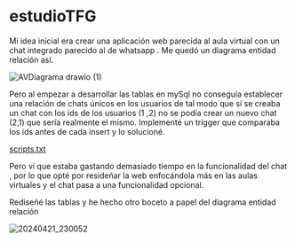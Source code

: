 # estudioTFG

Mi idea inicial era crear una aplicación web parecida al aula virtual con un chat integrado
parecido al de whatsapp . Me quedó un diagrama entidad relación así.

![AVDiagrama drawio (1)](https://github.com/Rivaillet/estudioTFG/assets/104085995/0becba95-18d7-4a98-bf98-28c17b5dd863)

Pero al empezar a desarrollar las tablas en mySql no conseguía establecer una relación de chats únicos en los usuarios
de tal modo que si se creaba un chat con los ids de los usuarios (1 ,2) no se podía crear un nuevo chat (2,1) que sería
realmente el mismo. Implementé un trigger que comparaba los ids antes de cada insert y lo solucioné.

[scripts.txt](https://github.com/Rivaillet/estudioTFG/files/15092523/scripts.txt)

Pero vi que estaba gastando demasiado tiempo en la funcionalidad del chat , por lo que opté por resideñar la web
enfocándola más en las aulas virtuales y el chat pasa a una funcionalidad opcional.

Rediseñé las tablas y he hecho otro boceto a papel del diagrama entidad relación

![20240421_230052](https://github.com/Rivaillet/estudioTFG/assets/104085995/59e99dc6-a26c-4a8b-835e-afda16f2d8a1)

